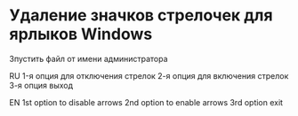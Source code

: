 # Удаление значков стрелочек для ярлыков Windows

Зпустить файл от имени администратора

RU
1-я опция для отключения стрелок
2-я опция для включения стрелок
3-я опция выход

EN
1st option to disable arrows
2nd option to enable arrows
3rd option exit
